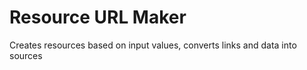 # Resource URL Maker
 Creates resources based on input values, converts links and data into sources
